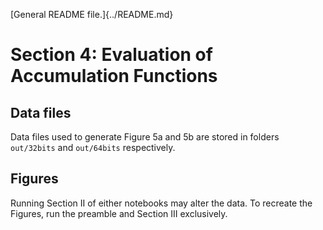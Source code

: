[General README file.]{../README.md}

# Section 4: Evaluation of Accumulation Functions

## Data files

Data files used to generate Figure 5a and 5b are stored in folders `out/32bits` and `out/64bits` respectively.

## Figures

Running Section II of either notebooks may alter the data. To recreate the Figures, run the preamble and Section III exclusively.